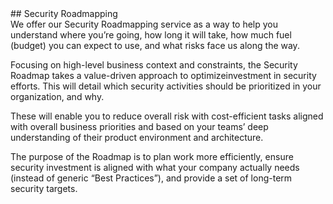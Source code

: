 <div class="container">
<div class="title">
<div class="left">
## Security Roadmapping
</div>
</div>

<div class="left">
We offer our Security Roadmapping service as a way to help you understand where you’re going, how long it will take, how much fuel (budget) you can expect to use, and what risks face us along the way.

Focusing on high-level business context and constraints, the Security Roadmap takes a  value-driven  approach  to  optimizeinvestment  in  security  efforts.  This  will  detail which  security  activities  should  be  prioritized  in  your  organization,  and  why.

These will enable you to reduce overall risk with cost-efficient tasks aligned with overall business priorities and based on your teams’ deep understanding of their product environment and architecture.

The  purpose  of  the  Roadmap  is  to  plan  work  more  efficiently, ensure  security investment  is  aligned  with  what  your  company  actually  needs  (instead  of  generic “Best Practices”), and provide a set of long-term security targets.
</div>
</div>